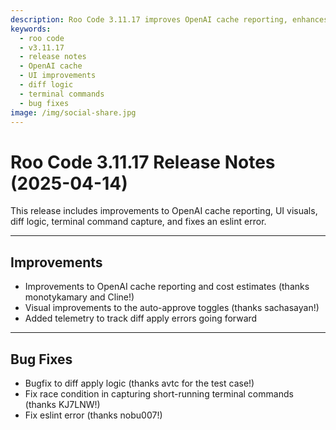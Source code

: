 ```yaml
---
description: Roo Code 3.11.17 improves OpenAI cache reporting, enhances auto-approve toggles UI, and fixes diff logic and terminal race conditions.
keywords:
  - roo code
  - v3.11.17
  - release notes
  - OpenAI cache
  - UI improvements
  - diff logic
  - terminal commands
  - bug fixes
image: /img/social-share.jpg
---
```


# Roo Code 3.11.17 Release Notes (2025-04-14)

This release includes improvements to OpenAI cache reporting, UI visuals, diff logic, terminal command capture, and fixes an eslint error.

---

## Improvements

*   Improvements to OpenAI cache reporting and cost estimates (thanks monotykamary and Cline!)
*   Visual improvements to the auto-approve toggles (thanks sachasayan!)
*   Added telemetry to track diff apply errors going forward

---

## Bug Fixes

*   Bugfix to diff apply logic (thanks avtc for the test case!)
*   Fix race condition in capturing short-running terminal commands (thanks KJ7LNW!)
*   Fix eslint error (thanks nobu007!)